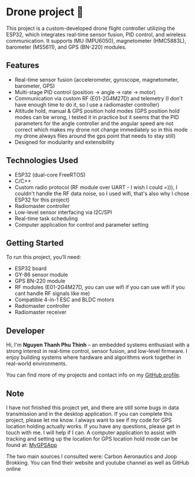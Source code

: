 # Drone project 🚁

This project is a custom-developed drone flight controller utilizing the ESP32, which integrates real-time sensor fusion, PID control, and wireless communication. It supports IMU (MPU6050), magnetometer (HMC5883L), barometer (MS5611), and GPS (BN-220) modules.

## Features
- Real-time sensor fusion (accelerometer, gyroscope, magnetometer, barometer, GPS)
- Multi-stage PID control (position → angle → rate → motor)
- Communication via custom RF (E01-2G4M27D) and telemetry (I don't have enough time to do it, so I use a radiomaster controller)
- Altitude hold, manual & GPS position hold modes (GPS position hold modes can be wrong, i tested it in practice but it seems that the PID parameters for the angle controller and the angular speed are not correct which makes my drone not change immediately so in this mode my drone always flies around the gps point that needs to stay still)
- Designed for modularity and extensibility

## Technologies Used
- ESP32 (dual-core FreeRTOS)
- C/C++
- Custom radio protocol (RF module over UART - I wish I could =))), I couldn't handle the RF data noise, so I used wifi, that's also why I chose ESP32 for this project)
- Radiomaster controller
- Low-level sensor interfacing via I2C/SPI
- Real-time task scheduling
- Computer application for control and parameter setting

## Getting Started
To run this project, you’ll need:
- ESP32 board
- GY-86 sensor module
- GPS BN-220 module
- RF modules (E01-2G4M27D, you can use wifi if you can use wifi if you cant handle RF signals like me)
- Compatible 4-in-1 ESC and BLDC motors
- Radiomaster controller
- Radiomaster receiver

## Developer
Hi, I'm **Nguyen Thanh Phu Thinh** – an embedded systems enthusiast with a strong interest in real-time control, sensor fusion, and low-level firmware. I enjoy building systems where hardware and algorithms work together in real-world environments.

You can find more of my projects and contact info on my [GitHub profile](https://github.com/Burnysheep).

## Note
I have not finished this project yet, and there are still some bugs in data transmission and in the desktop application. If you can complete this project, please let me know. I always want to see if my code for GPS location holding actually works. If you have any questions, please get in touch with me. I will help if I can.
A computer application to assist with tracking and setting up the location for GPS location hold mode can be found at: [MyGPSApp](https://github.com/Burnysheep/WindowsFormsApp1)

The two main sources I consulted were: Carbon Aeronautics and Joop Brokking. You can find their website and youtube channel as well as GitHub online
